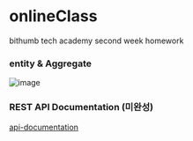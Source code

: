 # onlineClass
bithumb tech academy second week homework

### entity & Aggregate
![image](https://user-images.githubusercontent.com/62865808/164682302-8e930039-bc68-4e6a-90d8-4b67ab45dd88.png)

### REST API Documentation (미완성)
[api-documentation](https://github.com/jsh0116/onlineClass/blob/master/files/API_Documentation.docx)
